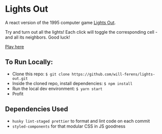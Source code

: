 # Lights Out

A react version of the 1995 computer game [Lights Out](https://en.wikipedia.org/wiki/Lights_Out_(game)).

Try and turn out all the lights! Each click will toggle the corresponding cell - and all its neighbors. Good luck!

[Play here](https://lights-out-rust.vercel.app/)

## To Run Locally:

- Clone this repo: `$ git clone https://github.com/will-ferens/lights-out.git`
- Inside the cloned repo, install dependencies: `$ npm install`
- Run the local dev environment: `$ yarn start`
- Profit


## Dependencies Used

- `husky lint-staged prettier` to format and lint code on each commit
- `styled-components` for that modular CSS in JS goodness